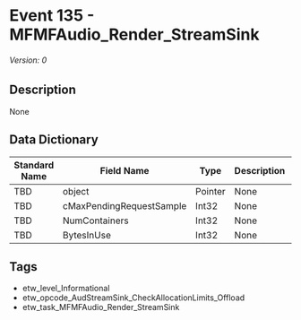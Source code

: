 # Event 135 - MFMFAudio_Render_StreamSink
###### Version: 0

## Description
None

## Data Dictionary
|Standard Name|Field Name|Type|Description|Sample Value|
|---|---|---|---|---|
|TBD|object|Pointer|None|`None`|
|TBD|cMaxPendingRequestSample|Int32|None|`None`|
|TBD|NumContainers|Int32|None|`None`|
|TBD|BytesInUse|Int32|None|`None`|

## Tags
* etw_level_Informational
* etw_opcode_AudStreamSink_CheckAllocationLimits_Offload
* etw_task_MFMFAudio_Render_StreamSink